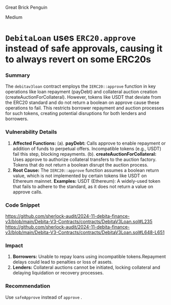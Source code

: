 Great Brick Penguin

Medium

# `DebitaLoan` uses `ERC20.approve` instead of safe approvals, causing it to always revert on some ERC20s

### Summary
The `debitav3loan` contract employs the `IERC20::approve` function in key operations like loan repayment (payDebt) and collateral auction creation (createAuctionForCollateral). However, tokens like USDT that deviate from the ERC20 standard and do not return a boolean on approve cause these operations to fail. This restricts borrower repayment and auction processes for such tokens, creating potential disruptions for both lenders and borrowers.
### Vulnerability Details
1. **Affected Functions:**
(a). **payDebt:**
Calls approve to enable repayment or addition of funds to perpetual offers. Incompatible tokens (e.g., USDT) fail this step, blocking repayments.
(b). **createAuctionForCollateral:**
Uses approve to authorize collateral transfers to the auction factory. Tokens that do not return a boolean disrupt the auction process.
2. **Root Cause:**
The `IERC20::approve` function assumes a boolean return value, which is not implemented by certain tokens like USDT on Ethereum mainnet.
**Examples:**
USDT (Ethereum): A widely-used token that fails to adhere to the standard, as it does not return a value on approve calls.
### Code Snippet
https://github.com/sherlock-audit/2024-11-debita-finance-v3/blob/main/Debita-V3-Contracts/contracts/DebitaV3Loan.sol#L235
https://github.com/sherlock-audit/2024-11-debita-finance-v3/blob/main/Debita-V3-Contracts/contracts/DebitaV3Loan.sol#L648-L651
### Impact
1.  **Borrowers:**
Unable to repay loans using incompatible tokens.Repayment delays could lead to penalties or loss of assets.
2.  **Lenders:**
Collateral auctions cannot be initiated, locking collateral and delaying liquidation or recovery processes.
### Recommendation 
Use `safeApprove` instead of `approve` .

